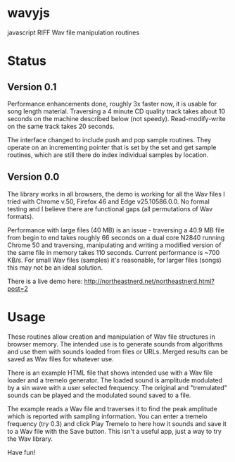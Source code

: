 # wavyjs
javascript RIFF Wav file manipulation routines

# Status
## Version 0.1
Performance enhancements done, roughly 3x faster now, it is usable for song length material. Traversing a 4 minute CD quality track takes about 10 seconds on the machine described below (not speedy). Read-modify-write on the same track takes 20 seconds.

The interface changed to include push and pop sample routines. They operate on an incrementing pointer that is set by the set and get sample routines, which are still there do index individual samples by location.

## Version 0.0
The library works in all browsers, the demo is working for all the Wav files I tried with Chrome v.50, Firefox 46 and Edge v25.10586.0.0. No formal testing and I believe there are functional gaps (all permutations of Wav formats).

Performance with large files (40 MB) is an issue - traversing a 40.9 MB file from begin to end takes roughly 66 seconds on a dual core N2840 running Chrome 50 and traversing, manipulating and writing a modified version of the same file in memory takes 110 seconds. Current performance is ~700 KB/s. For small Wav files (samples) it's reasonable, for larger files (songs) this may not be an ideal solution.

There is a live demo here: http://northeastnerd.net/northeastnerd.html?post=2

# Usage
These routines allow creation and manipulation of Wav file structures in browser memory. The intended use is to generate sounds from algorithms and use them with sounds loaded from files or URLs. Merged results can be saved as Wav files for whatever use.

There is an example HTML file that shows intended use with a Wav file loader and a tremelo generator. The loaded sound is amplitude modulated by a sin wave with a user selected frequency. The original and "tremulated" sounds can be played and the modulated sound saved to a file.

The example reads a Wav file and traverses it to find the peak amplitude which is reported with sampling information. You can enter a tremelo frequency (try 0.3) and click Play Tremelo to here how it sounds and save it to a Wav file with the Save button. This isn't a useful app, just a way to try the Wav library.

Have fun!
